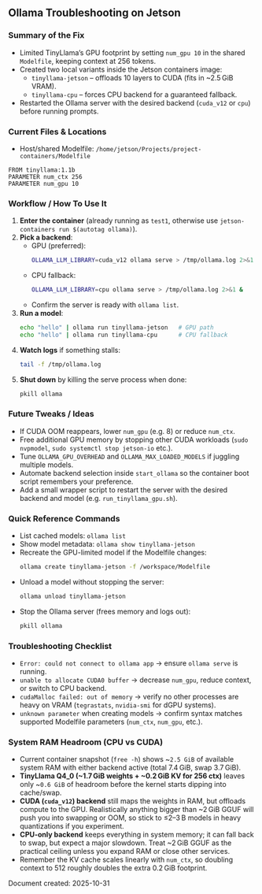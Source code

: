 ## Ollama Troubleshooting on Jetson

### Summary of the Fix
- Limited TinyLlama’s GPU footprint by setting `num_gpu 10` in the shared `Modelfile`, keeping context at 256 tokens.
- Created two local variants inside the Jetson containers image:
  - `tinyllama-jetson` – offloads 10 layers to CUDA (fits in ~2.5 GiB VRAM).
  - `tinyllama-cpu` – forces CPU backend for a guaranteed fallback.
- Restarted the Ollama server with the desired backend (`cuda_v12` or `cpu`) before running prompts.

### Current Files & Locations
- Host/shared Modelfile: `/home/jetson/Projects/project-containers/Modelfile`

```3:3:/home/jetson/Projects/project-containers/Modelfile
FROM tinyllama:1.1b
PARAMETER num_ctx 256
PARAMETER num_gpu 10
```

### Workflow / How To Use It
1. **Enter the container** (already running as `test1`, otherwise use `jetson-containers run $(autotag ollama)`).
2. **Pick a backend**:
   - GPU (preferred):
     ```bash
     OLLAMA_LLM_LIBRARY=cuda_v12 ollama serve > /tmp/ollama.log 2>&1 &
     ```
   - CPU fallback:
     ```bash
     OLLAMA_LLM_LIBRARY=cpu ollama serve > /tmp/ollama.log 2>&1 &
     ```
   - Confirm the server is ready with `ollama list`.
3. **Run a model**:
   ```bash
   echo "hello" | ollama run tinyllama-jetson   # GPU path
   echo "hello" | ollama run tinyllama-cpu      # CPU fallback
   ```
4. **Watch logs** if something stalls:
   ```bash
   tail -f /tmp/ollama.log
   ```
5. **Shut down** by killing the serve process when done:
   ```bash
   pkill ollama
   ```

### Future Tweaks / Ideas
- If CUDA OOM reappears, lower `num_gpu` (e.g. 8) or reduce `num_ctx`.
- Free additional GPU memory by stopping other CUDA workloads (`sudo nvpmodel`, `sudo systemctl stop jetson-io` etc.).
- Tune `OLLAMA_GPU_OVERHEAD` and `OLLAMA_MAX_LOADED_MODELS` if juggling multiple models.
- Automate backend selection inside `start_ollama` so the container boot script remembers your preference.
- Add a small wrapper script to restart the server with the desired backend and model (e.g. `run_tinyllama_gpu.sh`).

### Quick Reference Commands
- List cached models: `ollama list`
- Show model metadata: `ollama show tinyllama-jetson`
- Recreate the GPU-limited model if the Modelfile changes:
  ```bash
  ollama create tinyllama-jetson -f /workspace/Modelfile
  ```
- Unload a model without stopping the server:
  ```bash
  ollama unload tinyllama-jetson
  ```
- Stop the Ollama server (frees memory and logs out):
  ```bash
  pkill ollama
  ```

### Troubleshooting Checklist
- `Error: could not connect to ollama app` → ensure `ollama serve` is running.
- `unable to allocate CUDA0 buffer` → decrease `num_gpu`, reduce context, or switch to CPU backend.
- `cudaMalloc failed: out of memory` → verify no other processes are heavy on VRAM (`tegrastats`, `nvidia-smi` for dGPU systems).
- `unknown parameter` when creating models → confirm syntax matches supported Modelfile parameters (`num_ctx`, `num_gpu`, etc.).

### System RAM Headroom (CPU vs CUDA)
- Current container snapshot (`free -h`) shows ~`2.5 GiB` of available system RAM with either backend active (total 7.4 GiB, swap 3.7 GiB).
- **TinyLlama Q4_0 (~1.7 GiB weights + ~0.2 GiB KV for 256 ctx)** leaves only ~`0.6 GiB` of headroom before the kernel starts dipping into cache/swap.
- **CUDA (`cuda_v12`) backend** still maps the weights in RAM, but offloads compute to the GPU. Realistically anything bigger than ~2 GiB GGUF will push you into swapping or OOM, so stick to ≤2–3 B models in heavy quantizations if you experiment.
- **CPU-only backend** keeps everything in system memory; it can fall back to swap, but expect a major slowdown. Treat ~2 GiB GGUF as the practical ceiling unless you expand RAM or close other services.
- Remember the KV cache scales linearly with `num_ctx`, so doubling context to 512 roughly doubles the extra 0.2 GiB footprint.

Document created: 2025-10-31


